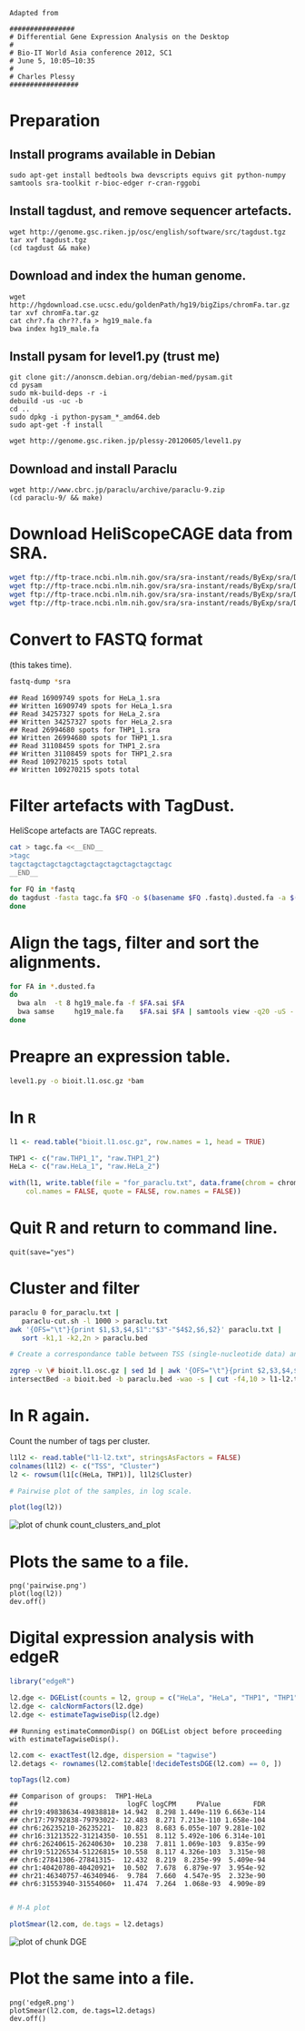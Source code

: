 


```
Adapted from

################
# Differential Gene Expression Analysis on the Desktop
#
# Bio-IT World Asia conference 2012, SC1
# June 5, 10:05–10:35
#
# Charles Plessy
#################
```

# Preparation

## Install programs available in Debian

```
sudo apt-get install bedtools bwa devscripts equivs git python-numpy samtools sra-toolkit r-bioc-edger r-cran-rggobi
```

## Install tagdust, and remove sequencer artefacts.

```
wget http://genome.gsc.riken.jp/osc/english/software/src/tagdust.tgz
tar xvf tagdust.tgz
(cd tagdust && make)
```

## Download and index the human genome.

```
wget http://hgdownload.cse.ucsc.edu/goldenPath/hg19/bigZips/chromFa.tar.gz
tar xvf chromFa.tar.gz
cat chr?.fa chr??.fa > hg19_male.fa
bwa index hg19_male.fa
```

## Install pysam for level1.py (trust me)

```
git clone git://anonscm.debian.org/debian-med/pysam.git
cd pysam
sudo mk-build-deps -r -i
debuild -us -uc -b
cd ..
sudo dpkg -i python-pysam_*_amd64.deb
sudo apt-get -f install

wget http://genome.gsc.riken.jp/plessy-20120605/level1.py 
```

## Download and install Paraclu

```
wget http://www.cbrc.jp/paraclu/archive/paraclu-9.zip
(cd paraclu-9/ && make)
```

# Download HeliScopeCAGE data from SRA.


```sh
wget ftp://ftp-trace.ncbi.nlm.nih.gov/sra/sra-instant/reads/ByExp/sra/DRX/DRX000/DRX000595/DRR000945/DRR000945.sra -O HeLa_1.sra
wget ftp://ftp-trace.ncbi.nlm.nih.gov/sra/sra-instant/reads/ByExp/sra/DRX/DRX000/DRX000596/DRR000946/DRR000946.sra -O HeLa_2.sra
wget ftp://ftp-trace.ncbi.nlm.nih.gov/sra/sra-instant/reads/ByExp/sra/DRX/DRX000/DRX000605/DRR000955/DRR000955.sra -O THP1_1.sra
wget ftp://ftp-trace.ncbi.nlm.nih.gov/sra/sra-instant/reads/ByExp/sra/DRX/DRX000/DRX000606/DRR000956/DRR000956.sra -O THP1_2.sra
```


# Convert to FASTQ format

(this takes time).


```sh
fastq-dump *sra
```

```
## Read 16909749 spots for HeLa_1.sra
## Written 16909749 spots for HeLa_1.sra
## Read 34257327 spots for HeLa_2.sra
## Written 34257327 spots for HeLa_2.sra
## Read 26994680 spots for THP1_1.sra
## Written 26994680 spots for THP1_1.sra
## Read 31108459 spots for THP1_2.sra
## Written 31108459 spots for THP1_2.sra
## Read 109270215 spots total
## Written 109270215 spots total
```


# Filter artefacts with TagDust.

HeliScope artefacts are TAGC repreats.


```sh
cat > tagc.fa <<__END__
>tagc
tagctagctagctagctagctagctagctagctagctagc
__END__

for FQ in *fastq
do tagdust -fasta tagc.fa $FQ -o $(basename $FQ .fastq).dusted.fa -a $(basename $FQ .fastq).rejected.fa
done
```


# Align the tags, filter and sort the alignments.


```sh
for FA in *.dusted.fa
do
  bwa aln  -t 8 hg19_male.fa -f $FA.sai $FA
  bwa samse     hg19_male.fa    $FA.sai $FA | samtools view -q20 -uS - | samtools sort - $(basename $FA .dusted.fa)
done
```


# Preapre an expression table.


```sh
level1.py -o bioit.l1.osc.gz *bam
```


# In `R`


```r
l1 <- read.table("bioit.l1.osc.gz", row.names = 1, head = TRUE)

THP1 <- c("raw.THP1_1", "raw.THP1_2")
HeLa <- c("raw.HeLa_1", "raw.HeLa_2")

with(l1, write.table(file = "for_paraclu.txt", data.frame(chrom = chrom, strand = strand, start.0base = start.0base, total = rowSums(l1[, c(HeLa, THP1)])), 
    col.names = FALSE, quote = FALSE, row.names = FALSE))
```


# Quit R and return to command line.

```
quit(save="yes")
```

# Cluster and filter


```bash
paraclu 0 for_paraclu.txt |
   paraclu-cut.sh -l 1000 > paraclu.txt
awk '{OFS="\t"}{print $1,$3,$4,$1":"$3"-"$4$2,$6,$2}' paraclu.txt |
   sort -k1,1 -k2,2n > paraclu.bed

# Create a correspondance table between TSS (single-nucleotide data) and clusters

zgrep -v \# bioit.l1.osc.gz | sed 1d | awk '{OFS="\t"}{print $2,$3,$4,$2":"$3"-"$4$5,"0",$5}' > bioit.bed
intersectBed -a bioit.bed -b paraclu.bed -wao -s | cut -f4,10 > l1-l2.txt
```


# In R again.

Count the number of tags per cluster.


```r
l1l2 <- read.table("l1-l2.txt", stringsAsFactors = FALSE)
colnames(l1l2) <- c("TSS", "Cluster")
l2 <- rowsum(l1[c(HeLa, THP1)], l1l2$Cluster)

# Pairwise plot of the samples, in log scale.

plot(log(l2))
```

![plot of chunk count_clusters_and_plot](figure/count_clusters_and_plot.png) 


# Plots the same to a file.

```
png('pairwise.png')
plot(log(l2))
dev.off()
```

# Digital expression analysis with edgeR


```r
library("edgeR")

l2.dge <- DGEList(counts = l2, group = c("HeLa", "HeLa", "THP1", "THP1"))
l2.dge <- calcNormFactors(l2.dge)
l2.dge <- estimateTagwiseDisp(l2.dge)
```

```
## Running estimateCommonDisp() on DGEList object before proceeding with estimateTagwiseDisp().
```

```r
l2.com <- exactTest(l2.dge, dispersion = "tagwise")
l2.detags <- rownames(l2.com$table[!decideTestsDGE(l2.com) == 0, ])

topTags(l2.com)
```

```
## Comparison of groups:  THP1-HeLa 
##                           logFC logCPM     PValue        FDR
## chr19:49838634-49838818+ 14.942  8.298 1.449e-119 6.663e-114
## chr17:79792838-79793022- 12.483  8.271 7.213e-110 1.658e-104
## chr6:26235210-26235221-  10.823  8.683 6.055e-107 9.281e-102
## chr16:31213522-31214350- 10.551  8.112 5.492e-106 6.314e-101
## chr6:26240615-26240630+  10.238  7.811 1.069e-103  9.835e-99
## chr19:51226534-51226815+ 10.558  8.117 4.326e-103  3.315e-98
## chr6:27841306-27841315-  12.432  8.219  8.235e-99  5.409e-94
## chr1:40420780-40420921+  10.502  7.678  6.879e-97  3.954e-92
## chr21:46340757-46340946-  9.784  7.660  4.547e-95  2.323e-90
## chr6:31553940-31554060+  11.474  7.264  1.068e-93  4.909e-89
```

```r

# M-A plot

plotSmear(l2.com, de.tags = l2.detags)
```

![plot of chunk DGE](figure/DGE.png) 


# Plot the same into a file.

```
png('edgeR.png')
plotSmear(l2.com, de.tags=l2.detags)
dev.off()
```
